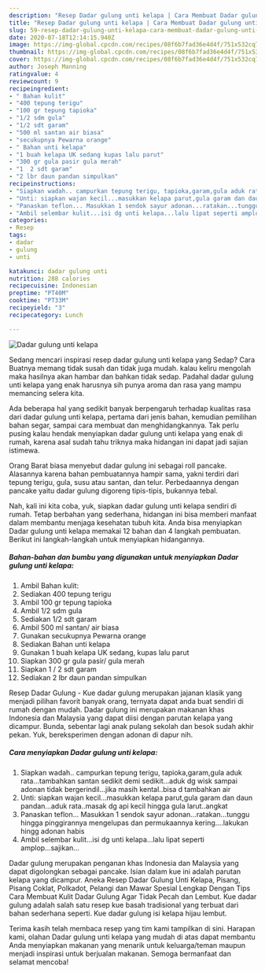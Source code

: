 ```yaml
---
description: "Resep Dadar gulung unti kelapa | Cara Membuat Dadar gulung unti kelapa Yang Enak dan Simpel"
title: "Resep Dadar gulung unti kelapa | Cara Membuat Dadar gulung unti kelapa Yang Enak dan Simpel"
slug: 59-resep-dadar-gulung-unti-kelapa-cara-membuat-dadar-gulung-unti-kelapa-yang-enak-dan-simpel
date: 2020-07-18T12:14:15.940Z
image: https://img-global.cpcdn.com/recipes/08f6b7fad36e4d4f/751x532cq70/dadar-gulung-unti-kelapa-foto-resep-utama.jpg
thumbnail: https://img-global.cpcdn.com/recipes/08f6b7fad36e4d4f/751x532cq70/dadar-gulung-unti-kelapa-foto-resep-utama.jpg
cover: https://img-global.cpcdn.com/recipes/08f6b7fad36e4d4f/751x532cq70/dadar-gulung-unti-kelapa-foto-resep-utama.jpg
author: Joseph Manning
ratingvalue: 4
reviewcount: 9
recipeingredient:
- " Bahan kulit"
- "400 tepung terigu"
- "100 gr tepung tapioka"
- "1/2 sdm gula"
- "1/2 sdt garam"
- "500 ml santan air biasa"
- "secukupnya Pewarna orange"
- " Bahan unti kelapa"
- "1 buah kelapa UK sedang kupas lalu parut"
- "300 gr gula pasir gula merah"
- "1  2 sdt garam"
- "2 lbr daun pandan simpulkan"
recipeinstructions:
- "Siapkan wadah.. campurkan tepung terigu, tapioka,garam,gula aduk rata...tambahkan santan sedikit demi sedikit...aduk dg wisk sampai adonan tidak bergerindil...jika masih kental..bisa d tambahkan air"
- "Unti: siapkan wajan kecil...masukkan kelapa parut,gula garam dan daun pandan...aduk rata..masak dg api kecil hingga gula larut..angkat"
- "Panaskan teflon... Masukkan 1 sendok sayur adonan...ratakan...tunggu hingga pinggirannya mengelupas dan permukaannya kering....lakukan hingg adonan habis"
- "Ambil selembar kulit...isi dg unti kelapa...lalu lipat seperti amplop...sajikan..."
categories:
- Resep
tags:
- dadar
- gulung
- unti

katakunci: dadar gulung unti 
nutrition: 288 calories
recipecuisine: Indonesian
preptime: "PT40M"
cooktime: "PT33M"
recipeyield: "3"
recipecategory: Lunch

---
```



![Dadar gulung unti kelapa](https://img-global.cpcdn.com/recipes/08f6b7fad36e4d4f/751x532cq70/dadar-gulung-unti-kelapa-foto-resep-utama.jpg)

Sedang mencari inspirasi resep dadar gulung unti kelapa yang Sedap? Cara Buatnya memang tidak susah dan tidak juga mudah. kalau keliru mengolah maka hasilnya akan hambar dan bahkan tidak sedap. Padahal dadar gulung unti kelapa yang enak harusnya sih punya aroma dan rasa yang mampu memancing selera kita.

Ada beberapa hal yang sedikit banyak berpengaruh terhadap kualitas rasa dari dadar gulung unti kelapa, pertama dari jenis bahan, kemudian pemilihan bahan segar, sampai cara membuat dan menghidangkannya. Tak perlu pusing kalau hendak menyiapkan dadar gulung unti kelapa yang enak di rumah, karena asal sudah tahu triknya maka hidangan ini dapat jadi sajian istimewa.

Orang Barat biasa menyebut dadar gulung ini sebagai roll pancake. Alasannya karena bahan pembuatannya hampir sama, yakni terdiri dari tepung terigu, gula, susu atau santan, dan telur. Perbedaannya dengan pancake yaitu dadar gulung digoreng tipis-tipis, bukannya tebal.


Nah, kali ini kita coba, yuk, siapkan dadar gulung unti kelapa sendiri di rumah. Tetap berbahan yang sederhana, hidangan ini bisa memberi manfaat dalam membantu menjaga kesehatan tubuh kita. Anda bisa menyiapkan Dadar gulung unti kelapa memakai 12 bahan dan 4 langkah pembuatan. Berikut ini langkah-langkah untuk menyiapkan hidangannya.

<!--inarticleads1-->

##### Bahan-bahan dan bumbu yang digunakan untuk menyiapkan Dadar gulung unti kelapa:

1. Ambil  Bahan kulit:
1. Sediakan 400 tepung terigu
1. Ambil 100 gr tepung tapioka
1. Ambil 1/2 sdm gula
1. Sediakan 1/2 sdt garam
1. Ambil 500 ml santan/ air biasa
1. Gunakan secukupnya Pewarna orange
1. Sediakan  Bahan unti kelapa
1. Gunakan 1 buah kelapa UK sedang, kupas lalu parut
1. Siapkan 300 gr gula pasir/ gula merah
1. Siapkan 1 / 2 sdt garam
1. Sediakan 2 lbr daun pandan simpulkan


Resep Dadar Gulung - Kue dadar gulung merupakan jajanan klasik yang menjadi pilihan favorit banyak orang, ternyata dapat anda buat sendiri di rumah dengan mudah. Dadar gulung ini merupakan makanan khas Indonesia dan Malaysia yang dapat diisi dengan parutan kelapa yang dicampur. Bunda, sebentar lagi anak pulang sekolah dan besok sudah akhir pekan. Yuk, bereksperimen dengan adonan di dapur nih. 

<!--inarticleads2-->

##### Cara menyiapkan Dadar gulung unti kelapa:

1. Siapkan wadah.. campurkan tepung terigu, tapioka,garam,gula aduk rata...tambahkan santan sedikit demi sedikit...aduk dg wisk sampai adonan tidak bergerindil...jika masih kental..bisa d tambahkan air
1. Unti: siapkan wajan kecil...masukkan kelapa parut,gula garam dan daun pandan...aduk rata..masak dg api kecil hingga gula larut..angkat
1. Panaskan teflon... Masukkan 1 sendok sayur adonan...ratakan...tunggu hingga pinggirannya mengelupas dan permukaannya kering....lakukan hingg adonan habis
1. Ambil selembar kulit...isi dg unti kelapa...lalu lipat seperti amplop...sajikan...


Dadar gulung merupakan penganan khas Indonesia dan Malaysia yang dapat digolongkan sebagai pancake. Isian dalam kue ini adalah parutan kelapa yang dicampur. Aneka Resep Dadar Gulung Unti Kelapa, Pisang, Pisang Coklat, Polkadot, Pelangi dan Mawar Spesial Lengkap Dengan Tips Cara Membuat Kulit Dadar Gulung Agar Tidak Pecah dan Lembut. Kue dadar gulung adalah salah satu resep kue basah tradisional yang terbuat dari bahan sederhana seperti. Kue dadar gulung isi kelapa hijau lembut. 

Terima kasih telah membaca resep yang tim kami tampilkan di sini. Harapan kami, olahan Dadar gulung unti kelapa yang mudah di atas dapat membantu Anda menyiapkan makanan yang menarik untuk keluarga/teman maupun menjadi inspirasi untuk berjualan makanan. Semoga bermanfaat dan selamat mencoba!
